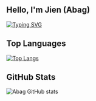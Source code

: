 <h2>Hello, I'm Jien (Abag)</h2>
<a href="https://git.io/typing-svg"><img src="https://readme-typing-svg.herokuapp.com?font=Fira+Code&pause=1000&width=435&lines=Python%2C+Lua(Luau%2C+GLua)+Coder" alt="Typing SVG" /></a>

<h2>Top Languages</h2>

[![Top Langs](https://github-readme-stats.vercel.app/api/top-langs/?username=abag12&layout=compact)](https://github.com/anuraghazra/github-readme-stats)

<h2>GitHub Stats</h2>

![Abag GitHub stats](https://github-readme-stats.vercel.app/api?username=abag12&show_icons=true&theme=transparent)
